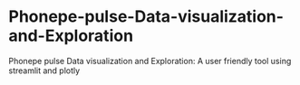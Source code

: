 # Phonepe-pulse-Data-visualization-and-Exploration
Phonepe pulse Data visualization and Exploration: A user friendly tool using streamlit and plotly
